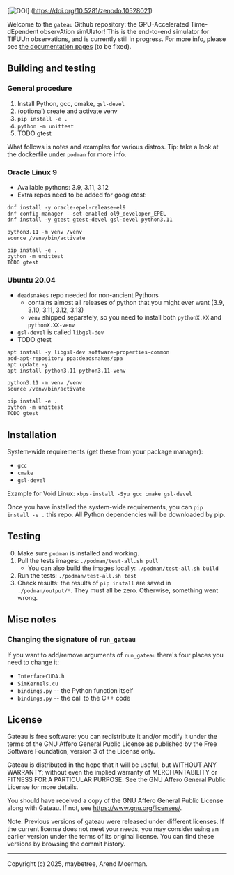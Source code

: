 [![DOI](https://zenodo.org/badge/DOI/10.5281/zenodo.10528021.svg)]
(https://doi.org/10.5281/zenodo.10528021)

Welcome to the `gateau` Github repository:
the GPU-Accelerated Time-dEpendent observAtion simUlator! 
This is the end-to-end simulator for TIFUUn observations,
and is currently still in progress.
For more info, please see
[the documentation pages](https://arend95.github.io/tiempo2/) (to be fixed).

## Building and testing

### General procedure

1. Install Python, gcc, cmake, `gsl-devel`
1. (optional) create and activate venv
1. `pip install -e .`
1. `python -m unittest`
1. TODO gtest

What follows is notes and examples for various distros.
Tip: take a look at the dockerfile under `podman` for more info.

### Oracle Linux 9

- Available pythons: 3.9, 3.11, 3.12
- Extra repos need to be added for googletest:

```
dnf install -y oracle-epel-release-el9
dnf config-manager --set-enabled ol9_developer_EPEL
dnf install -y gtest gtest-devel gsl-devel python3.11

python3.11 -m venv /venv
source /venv/bin/activate

pip install -e .
python -m unittest
TODO gtest
```

### Ubuntu 20.04

- `deadsnakes` repo needed for non-ancient Pythons
    - contains almost all releases of python that you might
        ever want (3.9, 3.10, 3.11, 3.12, 3.13)
    - `venv` shipped separately,
        so you need to install both
        `pythonX.XX` and `pythonX.XX-venv`
- `gsl-devel` is called `libgsl-dev`
- TODO gtest

```
apt install -y libgsl-dev software-properties-common
add-apt-repository ppa:deadsnakes/ppa
apt update -y
apt install python3.11 python3.11-venv

python3.11 -m venv /venv
source /venv/bin/activate

pip install -e .
python -m unittest
TODO gtest
```


## Installation

System-wide requirements (get these from your package manager):
- `gcc`
- `cmake`
- `gsl-devel`

Example for Void Linux: `xbps-install -Syu gcc cmake gsl-devel`

Once you have installed the system-wide requirements,
you can `pip install -e .` this repo.
All Python dependencies will be downloaded by pip.

## Testing

0. Make sure `podman` is installed and working.
1. Pull the tests images: `./podman/test-all.sh pull`
    - You can also build the images locally:
        `./podman/test-all.sh build`
2. Run the tests: `./podman/test-all.sh test`
3. Check results: the results of `pip install` are saved in
    `./podman/output/*`. They must all be zero.
    Otherwise, something went wrong.


## Misc notes

### Changing the signature of `run_gateau`

If you want to add/remove arguments of `run_gateau` there's
four places you need to change it:

- `InterfaceCUDA.h`
- `SimKernels.cu`
- `bindings.py` -- the Python function itself
- `bindings.py` -- the call to the C++ code


## License

Gateau is free software: you can redistribute it and/or modify it under
the terms of the GNU Affero General Public License as published by the Free
Software Foundation, version 3 of the License only.

Gateau is distributed in the hope that it will be useful, but WITHOUT ANY
WARRANTY; without even the implied warranty of MERCHANTABILITY or FITNESS FOR A
PARTICULAR PURPOSE. See the GNU Affero General Public License for more details.

You should have received a copy of the GNU Affero General Public License along
with Gateau. If not, see https://www.gnu.org/licenses/.

Note: Previous versions of gateau were released under different licenses. If the
current license does not meet your needs, you may consider using an earlier
version under the terms of its original license. You can find these versions by
browsing the commit history.

---

Copyright (c) 2025, maybetree, Arend Moerman.

